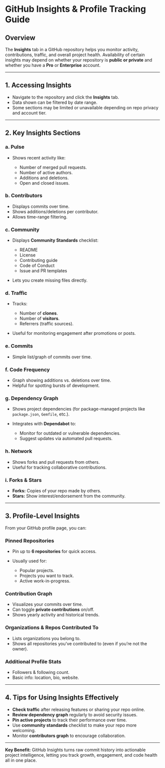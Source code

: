 # GitHub Insights & Profile Tracking Guide

## Overview

The **Insights** tab in a GitHub repository helps you monitor activity, contributions, traffic, and overall project health. Availability of certain insights may depend on whether your repository is **public or private** and whether you have a **Pro** or **Enterprise** account.

---

## 1. Accessing Insights

* Navigate to the repository and click the **Insights** tab.
* Data shown can be filtered by date range.
* Some sections may be limited or unavailable depending on repo privacy and account tier.

---

## 2. Key Insights Sections

### **a. Pulse**

* Shows recent activity like:

  * Number of merged pull requests.
  * Number of active authors.
  * Additions and deletions.
  * Open and closed issues.

### **b. Contributors**

* Displays commits over time.
* Shows additions/deletions per contributor.
* Allows time-range filtering.

### **c. Community**

* Displays **Community Standards** checklist:

  * README
  * License
  * Contributing guide
  * Code of Conduct
  * Issue and PR templates
* Lets you create missing files directly.

### **d. Traffic**

* Tracks:

  * Number of **clones**.
  * Number of **visitors**.
  * Referrers (traffic sources).
* Useful for monitoring engagement after promotions or posts.

### **e. Commits**

* Simple list/graph of commits over time.

### **f. Code Frequency**

* Graph showing additions vs. deletions over time.
* Helpful for spotting bursts of development.

### **g. Dependency Graph**

* Shows project dependencies (for package-managed projects like `package.json`, `Gemfile`, etc.).
* Integrates with **Dependabot** to:

  * Monitor for outdated or vulnerable dependencies.
  * Suggest updates via automated pull requests.

### **h. Network**

* Shows forks and pull requests from others.
* Useful for tracking collaborative contributions.

### **i. Forks & Stars**

* **Forks:** Copies of your repo made by others.
* **Stars:** Show interest/endorsement from the community.

---

## 3. Profile-Level Insights

From your GitHub profile page, you can:

### **Pinned Repositories**

* Pin up to **6 repositories** for quick access.
* Usually used for:

  * Popular projects.
  * Projects you want to track.
  * Active work-in-progress.

### **Contribution Graph**

* Visualizes your commits over time.
* Can toggle **private contributions** on/off.
* Shows yearly activity and historical trends.

### **Organizations & Repos Contributed To**

* Lists organizations you belong to.
* Shows all repositories you've contributed to (even if you’re not the owner).

### **Additional Profile Stats**

* Followers & following count.
* Basic info: location, bio, website.

---

## 4. Tips for Using Insights Effectively

* **Check traffic** after releasing features or sharing your repo online.
* **Review dependency graph** regularly to avoid security issues.
* **Pin active projects** to track their performance over time.
* Use **community standards** checklist to make your repo more welcoming.
* Monitor **contributors graph** to encourage collaboration.

---

**Key Benefit:**
GitHub Insights turns raw commit history into actionable project intelligence, letting you track growth, engagement, and code health all in one place.
